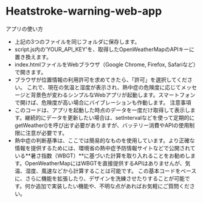 # Heatstroke-warning-web-app
アプリの使い方
 * 上記の3つのファイルを同じフォルダに保存します。
 * script.js内の'YOUR_API_KEY'を、取得したOpenWeatherMapのAPIキーに置き換えます。
 * index.htmlファイルをWebブラウザ（Google Chrome, Firefox, Safariなど）で開きます。
 * ブラウザが位置情報の利用許可を求めてきたら、「許可」を選択してください。
これで、現在の気温と湿度が表示され、熱中症の危険度に応じてメッセージと背景色が変わるシンプルなWebアプリが起動します。スマートフォンで開けば、危険度が高い場合にバイブレーションも作動します。
注意事項
 * このコードは、アプリを起動した時点のデータを一度だけ取得して表示します。継続的にデータを更新したい場合は、setIntervalなどを使って定期的にgetWeather()を呼び出す必要がありますが、バッテリー消費やAPIの使用制限に注意が必要です。
 * 熱中症の判断基準は、ここでは簡易的なものを使用しています。より正確な情報を提供するためには、環境省の熱中症予防情報サイトなどで公開されている**暑さ指数（WBGT）**に基づいた計算を取り入れることをお勧めします。OpenWeatherMapにはWBGTを直接提供するAPIはありませんが、気温、湿度、風速などから計算することは可能です。
この基本コードをベースに、さらに機能を拡張したり、デザインを洗練させたりすることが可能です。何か追加で実装したい機能や、不明な点があればお気軽にご質問ください。
